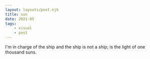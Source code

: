 ```yaml
---
layout: layouts/post.njk
title: sun
date: 2021-05
tags: 
    - visual
    - post
---
```



<p class="text">
I'm in charge of the ship and the ship is not a ship; is the light of one thousand suns.
</p>

<div class="grid-container">
    <div class="grid-item">
        <img src="{{ '/assets/styles/img/sun-1.jpg' | url }}" alt=""/>
    </div>
    <div class="grid-item">
        <img src="{{ '/assets/styles/img/sun-2.jpg' | url }}" alt=""/>
    </div>
    <div class="grid-item">
        <img src="{{ '/assets/styles/img/sun-3.png' | url }}" alt=""/>
    </div>
    <div class="grid-item">
        <img src="{{ '/assets/styles/img/sun-4.jpg' | url }}" alt=""/>
    </div>
</div>
